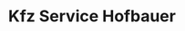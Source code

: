 ---
title: "Kfz Service Hofbauer"
url: /boeheimkirchen/kfz-service-hofbauer/
shop: Autowerkstatt
---